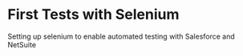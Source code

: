 # First Tests with Selenium  

Setting up selenium to enable automated testing with Salesforce and NetSuite
